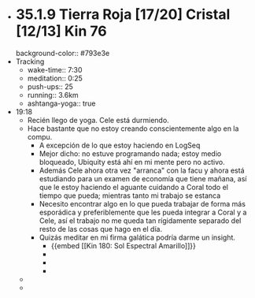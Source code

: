 - # 35.1.9 Tierra Roja [17/20] Cristal [12/13] Kin 76
  background-color:: #793e3e
- Tracking
	- wake-time:: 7:30
	- meditation:: 0:25
	- push-ups:: 25
	- running:: 3.6km
	- ashtanga-yoga:: true
- 19:18
	- Recién llego de yoga. Cele está durmiendo.
	- Hace bastante que no estoy creando conscientemente algo en la compu.
		- A excepción de lo que estoy haciendo en LogSeq
		- Mejor dicho: no estuve programando nada; estoy medio bloqueado, Ubiquity está ahí en mi mente pero no activo.
		- Además Cele ahora otra vez "arranca" con la facu y ahora está estudiando para un examen de economía que tiene mañana, así que le estoy haciendo el aguante cuidando a Coral todo el tiempo que pueda; mientras tanto mi trabajo se estanca
		- Necesito encontrar algo en lo que pueda trabajar de forma más esporádica y preferiblemente que les pueda integrar a Coral y a Cele, así el trabajo no me queda tan rígidamente separado del resto de las cosas que hago en el día.
		- Quizás meditar en mi firma galática podría darme un insight.
			- {{embed [[Kin 180: Sol Espectral Amarillo]]}}
			-
			-
			-
	-
	-